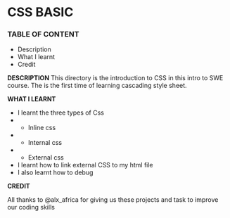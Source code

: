 # CSS BASIC

### TABLE OF CONTENT

- Description
- What I learnt
- Credit

**DESCRIPTION**
This directory is the introduction to CSS in this intro to SWE course. The is the first time of learning cascading style sheet.

**WHAT I LEARNT**

- I learnt the three types of Css
- - Inline css
- - Internal css
- - External css
- I learnt how to link external CSS to my html file
- I also learnt how to debug

**CREDIT**

All thanks to @alx_africa for giving us these projects and task to improve our coding skills
